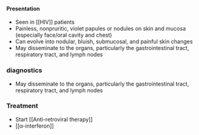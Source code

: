 #### Presentation
- Seen in [[HIV]] patients
- Painless, nonpruritic, violet papules or nodules on skin and mucosa (especially face/oral cavity and chest) 
- Can evolve into nodular, bluish, submucosal, and painful skin changes 
- May disseminate to the organs, particularly the gastrointestinal tract, respiratory tract, and lymph nodes 

### diagnostics
 - May disseminate to the organs, particularly the gastrointestinal tract, respiratory tract, and lymph nodes 

### Treatment
- Start [[Anti-retroviral therapy]]
- [[α-interferon]] 
